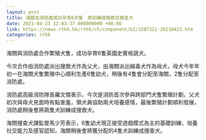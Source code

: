 ```yaml
---
layout: post
title: 海關及消防處成功孕育6犬隻　將訓練成搜救及搜查犬
date: 2021-04-23 12:03:37.000000000 +08:00
link: https://news.rthk.hk/rthk/ch/component/k2/1587321-20210423.htm
categories: rthk
---
```


海關與消防處合作繁殖犬隻，成功孕育6隻英國史賓格跳犬。

今次合作由消防處派出搜救犬作為父犬，由海關派出緝毒犬作為母犬，母犬今年年初一在海關犬隻繁殖中心順利生產6隻幼犬，稍後有4隻會分配至海關，2隻分配至消防處。

消防處高級消防隊長羅文傑表示，今次是消防首次參與跨部門犬隻繁殖計劃，父犬初次與母犬見面時有點害羞，領犬員協助兩犬培養感情，最後繁殖計劃順利發展，消防處稍後會將兩隻犬訓練成搜救犬。

海關搜查犬課監督馬少芳表示，6隻幼犬現正接受遊戲模式為主的基礎訓練，培養社交能力及感官認知，海關稍後會將獲分配的4隻犬訓練成搜查犬。
